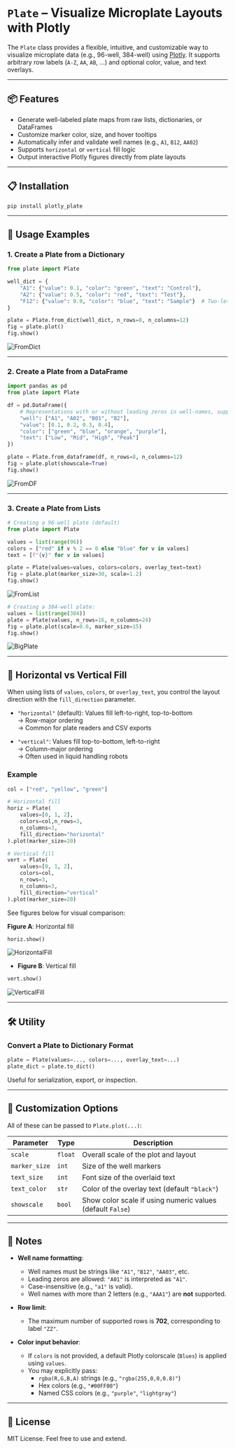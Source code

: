 # `Plate` – Visualize Microplate Layouts with Plotly

The `Plate` class provides a flexible, intuitive, and customizable way to visualize microplate data (e.g., 96-well, 384-well) using [Plotly](https://plotly.com/python/). It supports arbitrary row labels (`A-Z`, `AA`, `AB`, ...) and optional color, value, and text overlays.

---

## 📦 Features

- Generate well-labeled plate maps from raw lists, dictionaries, or DataFrames
- Customize marker color, size, and hover tooltips
- Automatically infer and validate well names (e.g., `A1`, `B12`, `AA02`)
- Supports `horizontal` or `vertical` fill logic
- Output interactive Plotly figures directly from plate layouts

---

## 📋 Installation

```bash
pip install plotly_plate
```

---

## 🔧 Usage Examples

### 1. Create a Plate from a Dictionary

```python
from plate import Plate

well_dict = {
    "A1": {"value": 0.1, "color": "green", "text": "Control"},
    "A2": {"value": 0.5, "color": "red", "text": "Test"},
    "F12": {"value": 0.9, "color": "blue", "text": "Sample"}  # Two-letter rows supported
}

plate = Plate.from_dict(well_dict, n_rows=8, n_columns=12)
fig = plate.plot()
fig.show()
```

![FromDict](assets/from_dict.png)

---

### 2. Create a Plate from a DataFrame

```python
import pandas as pd
from plate import Plate

df = pd.DataFrame({
    # Representations with or without leading zeros in well-names, supported.
    "well": ["A1", "A02", "B01", "B2"], 
    "value": [0.1, 0.2, 0.3, 0.4],
    "color": ["green", "blue", "orange", "purple"],
    "text": ["Low", "Mid", "High", "Peak"]
})

plate = Plate.from_dataframe(df, n_rows=8, n_columns=12)
fig = plate.plot(showscale=True)
fig.show()
```

![FromDF](assets/from_df.png)

---

### 3. Create a Plate from Lists

```python
# Creating a 96-well plate (default)
from plate import Plate

values = list(range(96))
colors = ["red" if v % 2 == 0 else "blue" for v in values]
text = [f"{v}" for v in values]

plate = Plate(values=values, colors=colors, overlay_text=text)
fig = plate.plot(marker_size=30, scale=1.2)
fig.show()
```

![FromList](assets/from_list.png)


```python
# Creating a 384-well plate: 
values = list(range(384))
plate = Plate(values, n_rows=16, n_columns=24) 
fig = plate.plot(scale=0.6, marker_size=15)
fig.show() 

```

![BigPlate](assets/big_plate.png)

---

## 🔄 Horizontal vs Vertical Fill

When using lists of `values`, `colors`, or `overlay_text`, you control the layout direction with the `fill_direction` parameter.

- `"horizontal"` (default): Values fill left-to-right, top-to-bottom  
  → Row-major ordering  
  → Common for plate readers and CSV exports

- `"vertical"`: Values fill top-to-bottom, left-to-right  
  → Column-major ordering  
  → Often used in liquid handling robots

### Example

```python
col = ["red", "yellow", "green"]

# Horizontal fill
horiz = Plate(
    values=[0, 1, 2], 
    colors=col,n_rows=3, 
    n_columns=3, 
    fill_direction="horizontal"
).plot(marker_size=20)

# Vertical fill
vert = Plate(
    values=[0, 1, 2], 
    colors=col,
    n_rows=3,
    n_columns=3, 
    fill_direction="vertical"
).plot(marker_size=20)
```

See figures below for visual comparison:

**Figure A**: Horizontal fill

```python
horiz.show()
```

![HorizontalFill](assets/horiz.png)

- **Figure B**: Vertical fill 

```python
vert.show()
```

![VerticalFill](assets/vert.png)

---

## 🛠️ Utility

### Convert a Plate to Dictionary Format

```python
plate = Plate(values=..., colors=..., overlay_text=...)
plate_dict = plate.to_dict()
```

Useful for serialization, export, or inspection.

---

## 🎨 Customization Options

All of these can be passed to `Plate.plot(...)`:

| Parameter         | Type      | Description                                                  |
|------------------|-----------|--------------------------------------------------------------|
| `scale`          | `float`   | Overall scale of the plot and layout                         |
| `marker_size`    | `int`     | Size of the well markers                                     |
| `text_size`      | `int`     | Font size of the overlaid text                               |
| `text_color`     | `str`     | Color of the overlay text (default `"black"`)               |
| `showscale`      | `bool`    | Show color scale if using numeric values (default `False`)  |

---

## 📝 Notes

- **Well name formatting**:
  - Well names must be strings like `"A1"`, `"B12"`, `"AA03"`, etc.
  - Leading zeros are allowed: `"A01"` is interpreted as `"A1"`.
  - Case-insensitive (e.g., `"a1"` is valid).
  - Well names with more than 2 letters (e.g., `"AAA1"`) are **not** supported.

- **Row limit**:
  - The maximum number of supported rows is **702**, corresponding to label `"ZZ"`.

- **Color input behavior**:
  - If `colors` is not provided, a default Plotly colorscale (`Blues`) is applied using `values`.
  - You may explicitly pass:
    - `rgba(R,G,B,A)` strings (e.g., `"rgba(255,0,0,0.8)"`)
    - Hex colors (e.g., `"#00FF00"`)
    - Named CSS colors (e.g., `"purple"`, `"lightgray"`)

---

## 📜 License

MIT License. Feel free to use and extend.
